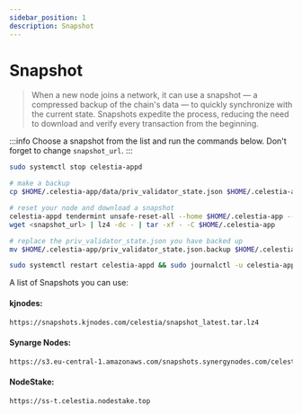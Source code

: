 ```yaml
---
sidebar_position: 1
description: Snapshot
---
```


# Snapshot

> When a new node joins a network, it can use a snapshot — a compressed backup of the chain's data — to quickly synchronize with the current state. Snapshots expedite the process, reducing the need to download and verify every transaction from the beginning.

:::info
Choose a snapshot from the list and run the commands below. Don't forget to change `snapshot_url`.
:::

```bash
sudo systemctl stop celestia-appd

# make a backup
cp $HOME/.celestia-app/data/priv_validator_state.json $HOME/.celestia-app/priv_validator_state.json.backup 

# reset your node and download a snapshot
celestia-appd tendermint unsafe-reset-all --home $HOME/.celestia-app --keep-addr-book 
wget <snapshot_url> | lz4 -dc - | tar -xf - -C $HOME/.celestia-app

# replace the priv_validator_state.json you have backed up
mv $HOME/.celestia-app/priv_validator_state.json.backup $HOME/.celestia-app/data/priv_validator_state.json 

sudo systemctl restart celestia-appd && sudo journalctl -u celestia-appd -f -o cat
```

A list of Snapshots you can use:

#### kjnodes:
```bash
https://snapshots.kjnodes.com/celestia/snapshot_latest.tar.lz4
```

#### Synarge Nodes:
```bash
https://s3.eu-central-1.amazonaws.com/snapshots.synergynodes.com/celestia_mainnet/celestia_36.tar.lz4
```

#### NodeStake:
```bash
https://ss-t.celestia.nodestake.top
```